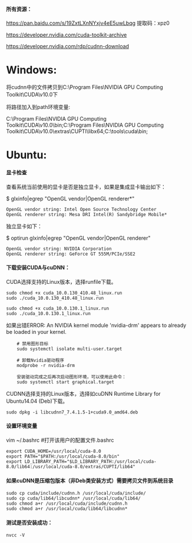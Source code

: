 #### 所有资源：

https://pan.baidu.com/s/19ZxtLXnNYxjv4eE5uwLbqg    提取码：xpz0

https://developer.nvidia.com/cuda-toolkit-archive

https://developer.nvidia.com/rdp/cudnn-download

# Windows:

将cudnn中的文件拷贝到C:\Program Files\NVIDIA GPU Computing Toolkit\CUDA\v10.0下

将路径加入到path环境变量:

C:\Program Files\NVIDIA GPU Computing Toolkit\CUDA\v10.0\bin;C:\Program Files\NVIDIA GPU Computing Toolkit\CUDA\v10.0\extras\CUPTI\libx64;C:\tools\cuda\bin;

# Ubuntu:

#### 显卡检查

查看系统当前使用的显卡是否是独立显卡，如果是集成显卡输出如下：

$ glxinfo|egrep "OpenGL vendor|OpenGL renderer*"

    OpenGL vendor string: Intel Open Source Technology Center
    OpenGL renderer string: Mesa DRI Intel(R) Sandybridge Mobile*
  
独立显卡如下：

$ optirun glxinfo|egrep "OpenGL vendor|OpenGL renderer"

    OpenGL vendor string: NVIDIA Corporation
    OpenGL renderer string: GeForce GT 555M/PCIe/SSE2

#### 下载安装CUDA与cuDNN：

CUDA选择支持的Linux版本，选择runfile下载。

    sudo chmod +x cuda_10.0.130_410.48_linux.run 
    sudo ./cuda_10.0.130_410.48_linux.run
 
    sudo chmod +x cuda_10.0.130.1_linux.run 
    sudo ./cuda_10.0.130.1_linux.run


如果出错ERROR: An NVIDIA kernel module 'nvidia-drm' appears to already be loaded in your kernel.
       
        # 禁用图形目标
        sudo systemctl isolate multi-user.target

        # 卸载Nvidia驱动程序
        modprobe -r nvidia-drm

        安装驱动完成之后再次启动图形环境，可以使用此命令：
        sudo systemctl start graphical.target


CUDNN选择支持的Linux版本，选择如cuDNN Runtime Library for Ubuntu14.04 (Deb)下载。
    
    sudo dpkg -i libcudnn7_7.4.1.5-1+cuda9.0_amd64.deb 

#### 设置环境变量

vim ~/.bashrc   #打开该用户的配置文件.bashrc

    export CUDA_HOME=/usr/local/cuda-8.0
    export PATH="$PATH:/usr/local/cuda-8.0/bin"
    export LD_LIBRARY_PATH="$LD_LIBRARY_PATH:/usr/local/cuda-8.0/lib64:/usr/local/cuda-8.0/extras/CUPTI/lib64"

#### 如果cuDNN是压缩包版本（非Deb类安装方式）需要拷贝文件到系统目录

    sudo cp cuda/include/cudnn.h /usr/local/cuda/include/
    sudo cp cuda/lib64/libcudnn* /usr/local/cuda/lib64/
    sudo chmod a+r /usr/local/cuda/include/cudnn.h
    sudo chmod a+r /usr/local/cuda/lib64/libcudnn*

#### 测试是否安装成功：

    nvcc -V


